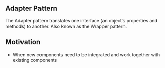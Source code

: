 ## Adapter Pattern

The Adapter pattern translates one interface (an object‘s properties and methods) to another. Also known as the Wrapper pattern.

## Motivation

- When new components need to be integrated and work together with existing components